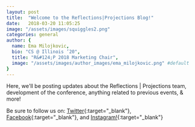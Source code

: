 ```yaml
---
layout: post
title:  "Welcome to the Reflections|Projections Blog!"
date:   2018-03-20 11:05:25
image: "/assets/images/squiggles2.png"
categories: general
author: { 
  name: Ema Milojkovic, 
  bio: "CS @ Illinois ’20",
  title: "R&#124;P 2018 Marketing Chair",
  image: "/assets/images/author_images/ema_milojkovic.png" #default
}
---
```


Here, we'll be posting updates about the Reflections &#124; Projections team, development of the conference, anything related to previous events, & more! 

Be sure to follow us on: [Twitter](https://twitter.com/uiuc_rp){:target="_blank"}, [Facebook](https://facebook.com/acmrp){:target="_blank"}, and [Instagram!](https://www.instagram.com/uiuc_rp/){:target="_blank"}